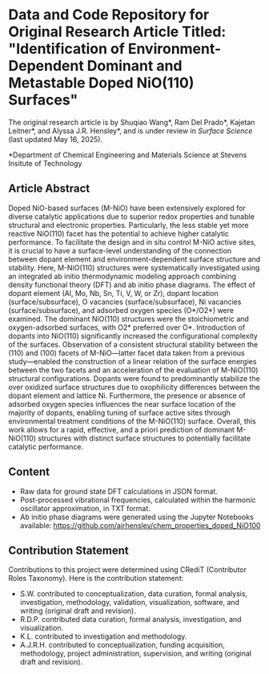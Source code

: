 # Data and Code Repository for Original Research Article Titled: "Identification of Environment-Dependent Dominant and Metastable Doped NiO(110) Surfaces"
The original research article is by Shuqiao Wang*, Ram Del Prado*, Kajetan Leitner*, and Alyssa J.R. Hensley*, and is under review in _Surface Science_ (last updated May 16, 2025).

*Department of Chemical Engineering and Materials Science at Stevens Insitute of Technology

## Article Abstract
Doped NiO-based surfaces (M-NiO) have been extensively explored for diverse catalytic applications due to superior redox properties and tunable structural and electronic properties. Particularly, the less stable yet more reactive NiO(110) facet has the potential to achieve higher catalytic performance. To facilitate the design and in situ control M-NiO active sites, it is crucial to have a surface-level understanding of the connection between dopant element and environment-dependent surface structure and stability. Here, M-NiO(110) structures were systematically investigated using an integrated ab initio thermodynamic modeling approach combining density functional theory (DFT) and ab initio phase diagrams. The effect of dopant element (Al, Mo, Nb, Sn, Ti, V, W, or Zr), dopant location (surface/subsurface), O vacancies (surface/subsurface), Ni vacancies (surface/subsurface), and adsorbed oxygen species (O*/O2*) were examined. The dominant NiO(110) structures were the stoichiometric and oxygen-adsorbed surfaces, with O2* preferred over O*. Introduction of dopants into NiO(110) significantly increased the configurational complexity of the surfaces. Observation of a consistent structural stability between the (110) and (100) facets of M-NiO—latter facet data taken from a previous study—enabled the construction of a linear relation of the surface energies between the two facets and an acceleration of the evaluation of M-NiO(110) structural configurations. Dopants were found to predominantly stabilize the over oxidized surface structures due to oxophilicity differences between the dopant element and lattice Ni. Furthermore, the presence or absence of adsorbed oxygen species influences the near surface location of the majority of dopants, enabling tuning of surface active sites through environmental treatment conditions of the M-NiO(110) surface. Overall, this work allows for a rapid, effective, and a priori prediction of dominant M-NiO(110) structures with distinct surface structures to potentially facilitate catalytic performance.

## Content
- Raw data for ground state DFT calculations in JSON format.
- Post-processed vibrational frequencies, calculated within the harmonic oscillator approximation, in TXT format.
- Ab initio phase diagrams were generated using the Jupyter Notebooks available: https://github.com/ajrhensley/chem_properties_doped_NiO100

## Contribution Statement
Contributions to this project were determined using CRediT (Contributor Roles Taxonomy). Here is the contribution statement:
- S.W. contributed to conceptualization, data curation, formal analysis, investigation, methodology, validation, visualization, software, and writing (original draft and revision).
- R.D.P. contributed data curation, formal analysis, investigation, and visualization.
- K.L. contributed to investigation and methodology.
- A.J.R.H. contributed to conceptualization, funding acquisition, methodology, project administration, supervision, and writing (original draft and revision).
